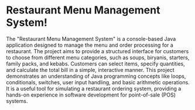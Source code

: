 # Restaurant Menu Management System!
The "Restaurant Menu Management System" is a console-based Java application designed to manage the menu and order processing for a restaurant. The project aims to provide a structured interface for customers to choose from different menu categories, such as soups, biryanis, starters, family packs, and kebabs. Customers can select items, specify quantities, and calculate the total bill in a simple, interactive manner. This project demonstrates an understanding of Java programming concepts like loops, conditionals, switches, user input handling, and basic arithmetic operations. It is a useful tool for simulating a restaurant ordering system, providing a hands-on experience in software development for point-of-sale (POS) systems.
